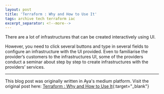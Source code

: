```yaml
---
layout: post
title: 'Terraform : Why and How to Use It'
tags: archive tech terraform iac
excerpt_separator: <!--more-->
---
```

There are a lot of infrastructures that can be created interactively using UI. 
<!--more-->
However, you need to click several buttons and type in several fields to configure an infrastructure with the UI provided. Even to familiarise the provider’s customers to the infrastructures UI, some of the providers conduct a seminar about step by step to create infrastructures with the providers’ services.

----------------

This blog post was originally written in Aya's medium platform. Visit the original post here: [Terraform : Why and How to Use It](https://ayaaurora25.medium.com/terraform-why-and-how-to-use-it-ea1e50f3bb3d){:target="_blank"}
